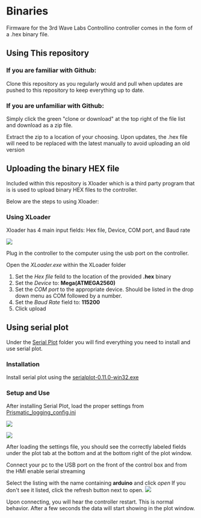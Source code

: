 # Binaries

Firmware for the 3rd Wave Labs Controllino controller comes in the form of a .hex binary file.

## Using This repository
### If you are familiar with Github:
Clone this repository as you regularly would and pull when updates are pushed to this repository to keep everything up to date.

### If you are unfamiliar with Github:
Simply click the green "clone or download" at the top right of the file list and download as a zip file.

Extract the zip to a location of your choosing. Upon updates, the .hex file will need to be replaced with the latest manually to avoid uploading an old version

## Uploading the binary HEX file

Included within this repository is Xloader which is a third party program that is is used to upload binary HEX files to the controller.

Below are the steps to using Xloader:

### Using XLoader
Xloader has 4 main input fields: Hex file, Device, COM port, and Baud rate

![](https://i.imgur.com/C8yEg6S.jpeg)

Plug in the controller to the computer using the usb port on the controller.

Open the *XLoader.exe* within the XLoader folder

1. Set the *Hex file* feild to the location of the provided **.hex** binary
2. Set the *Device* to: **Mega(ATMEGA2560)**
3. Set the *COM port* to the appropriate device. Should be listed in the drop down menu as COM followed by a number. 
4. Set the *Baud Rate* field to: **115200**
5. Click upload

## Using serial plot

Under the [Serial Plot](https://github.com/wcschroe/Prismatic_4x_Binaries/tree/master/Serial%20Plot) folder you will find everything you need to install and use serial plot.

### Installation

Install serial plot using the [serialplot-0.11.0-win32.exe](https://github.com/wcschroe/Prismatic_4x_Binaries/blob/master/Serial%20Plot/serialplot-0.11.0-win32.exe)

### Setup and Use

After installing Serial Plot, load the proper settings from [Prismatic_logging_config.ini](https://github.com/wcschroe/Prismatic_4x_Binaries/blob/master/Serial%20Plot/Prismatic_logging_config.ini)

![](https://i.imgur.com/WZUkBJS.png)

![](https://i.imgur.com/QX3nE9o.png)

After loading the settings file, you should see the correctly labeled fields under the plot tab at the bottom and at the bottom right of the plot window.

Connect your pc to the USB port on the front of the control box and from the HMI enable serial streaming

Select the listing with the name containing **arduino** and click *open*
If you don't see it listed, click the refresh button next to open.
![](https://i.imgur.com/wPrhj6v.png)

Upon connecting, you will hear the controller restart. This is normal behavior. After a few seconds the data will start showing in the plot window.
